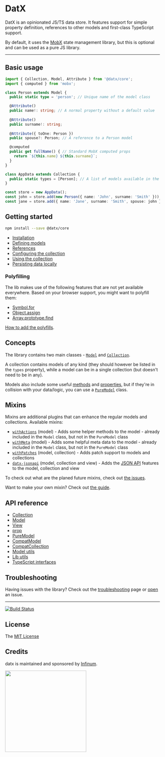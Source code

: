 # DatX

DatX is an opinionated JS/TS data store. It features support for simple property definition, references to other models and first-class TypeScript support.

By default, it uses the [MobX](https://mobx.js.org/) state management library, but this is optional and can be used as a pure JS library.

***

## Basic usage

```typescript
import { Collection, Model, Attribute } from '@datx/core';
import { computed } from 'mobx';

class Person extends Model {
  public static type = 'person'; // Unique name of the model class

  @Attribute() 
  public name!: string; // A normal property without a default value
  
  @Attribute()
  public surname!: string;
  
  @Attribute({ toOne: Person })
  public spouse?: Person; // A reference to a Person model

  @computed
  public get fullName() { // Standard MobX computed props
    return `${this.name} ${this.surname}`;
  }
}

class AppData extends Collection {
  public static types = [Person]; // A list of models available in the collection
}

const store = new AppData();
const john = store.add(new Person({ name: 'John', surname: 'Smith' })); // Add a model instance to the store
const jane = store.add({ name: 'Jane', surname: 'Smith', spouse: john }, Person); // Add a model to the store
```

## Getting started

```bash
npm install --save @datx/core
```

  * [Installation](https://datx.dev/docs/getting-started/installation)
  * [Defining models](https://datx.dev/docs/getting-started/defining-models)
  * [References](https://datx.dev/docs/getting-started/references)
  * [Configuring the collection](https://datx.dev/docs/getting-started/configuring-the-collection)
  * [Using the collection](https://datx.dev/docs/getting-started/using-the-collection)
  * [Persisting data locally](https://datx.dev/docs/getting-started/persisting-data-locally)

### Polyfilling

The lib makes use of the following features that are not yet available everywhere. Based on your browser support, you might want to polyfill them:

  * [Symbol.for](https://developer.mozilla.org/en-US/docs/Web/JavaScript/Reference/Global_Objects/Symbol)
  * [Object.assign](https://developer.mozilla.org/en-US/docs/Web/JavaScript/Reference/Global_Objects/Object/assign)
  * [Array.prototype.find](https://developer.mozilla.org/en-US/docs/Web/JavaScript/Reference/Global_Objects/Array/find)

[How to add the polyfills](https://datx.dev/docs/troubleshooting/known-issues#the-library-doesnt-work-in-internet-explorer-11).

## Concepts

The library contains two main classes - [`Model`](https://datx.dev/docs/api-reference/model) and [`Collection`](https://datx.dev/docs/api-reference/collection).

A collection contains models of any kind (they should however be listed in the `types` property), while a model can be in a single collection (but doesn't need to be in any).

Models also include some useful [methods](https://datx.dev/docs/mixins/with-actions) and [properties](https://datx.dev/docs/mixins/with-meta), but if they're in collision with your data/logic, you can use a [`PureModel`](https://datx.dev/docs/api-reference/pure-model) class.

## Mixins

Mixins are additional plugins that can enhance the regular models and collections. Available mixins:
* [`withActions`](https://datx.dev/docs/mixins/with-actions) (model) - Adds some helper methods to the model - already included in the `Model` class, but not in the `PureModel` class
* [`withMeta`](https://datx.dev/docs/mixins/with-meta) (model) - Adds some helpful meta data to the model - already included in the `Model` class, but not in the `PureModel` class
* [`withPatches`](https://datx.dev/docs/mixins/with-patches) (model, collection) - Adds patch support to models and collections
* [`datx-jsonapi`](https://datx.dev/docs/mixins/jsonapi-mixin) (model, collection and view) - Adds the [JSON API](https://jsonapi.org/) features to the model, collection and view

To check out what are the planed future mixins, check out [the issues](https://github.com/infinum/datx/labels/mixins).

Want to make your own mixin? Check out [the guide](https://datx.dev/docs/mixins/building-your-own-mixin).

## API reference

  * [Collection](https://datx.dev/docs/api-reference/collection)
  * [Model](https://datx.dev/docs/api-reference/model)
  * [View](https://datx.dev/docs/api-reference/view)
  * [prop](https://datx.dev/docs/api-reference/prop)
  * [PureModel](https://datx.dev/docs/api-reference/pure-model)
  * [CompatModel](https://datx.dev/docs/migration-guide/compat-model)
  * [CompatCollection](https://datx.dev/docs/migration-guide/compat-collection)
  * [Model utils](https://datx.dev/docs/api-reference/model-utils)
  * [Lib utils](https://datx.dev/docs/api-reference/lib-utils)
  * [TypeScript interfaces](https://datx.dev/docs/api-reference/typescript-interfaces)

## Troubleshooting

Having issues with the library? Check out the [troubleshooting](https://datx.dev/docs/troubleshooting/known-issues) page or [open](https://github.com/infinum/datx/issues/new) an issue.

***

[![Build Status](https://travis-ci.org/infinum/datx.svg?branch=master)](https://travis-ci.org/infinum/datx)

## License

The [MIT License](LICENSE)

## Credits

datx is maintained and sponsored by
[Infinum](https://www.infinum.co).

<img src="https://infinum.co/infinum.png" width="264">

